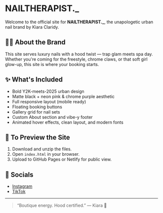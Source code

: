 # NAILTHERAPIST._

Welcome to the official site for **NAILTHERAPIST._**, the unapologetic urban nail brand by Kiara Claridy.

## 💅🏾 About the Brand

This site serves luxury nails with a hood twist — trap glam meets spa day. Whether you're coming for the freestyle, chrome claws, or that soft girl glow-up, this site is where your booking starts.

## ✨ What's Included

- Bold Y2K-meets-2025 urban design
- Matte black + neon pink & chrome purple aesthetic
- Full responsive layout (mobile ready)
- Floating booking buttons
- Gallery grid for nail sets
- Custom About section and vibe-y footer
- Animated hover effects, clean layout, and modern fonts

## 🚀 To Preview the Site

1. Download and unzip the files.
2. Open `index.html` in your browser.
3. Upload to GitHub Pages or Netlify for public view.

## 🔗 Socials

- [Instagram](https://instagram.com/nailtherapist._)
- [TikTok](https://tiktok.com/@nailtherapist._)

---

> “Boutique energy. Hood certified.” — Kiara 💖
